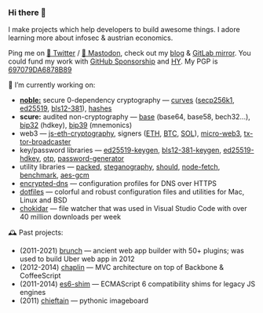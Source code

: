 ### Hi there 👋

I make projects which help developers to build awesome things. I adore learning more about infosec & austrian economics.

Ping me on [🦅 Twitter](https://twitter.com/paulmillr) / [🐘 Mastodon](https://mastodon.social/@paulmillr), check out my [blog](https://paulmillr.com) & [GitLab mirror](https://gitlab.com/paulmillr). You could fund my work with [GitHub Sponsorship](https://github.com/sponsors/paulmillr/) and [HY](https://hy.dev). My PGP is [697079DA6878B89](https://paulmillr.com/pgp_proof.txt)

🔭 I’m currently working on:

- [**noble:**](https://paulmillr.com/noble/) secure 0-dependency cryptography — [curves](https://github.com/paulmillr/noble-curves) ([secp256k1](https://github.com/paulmillr/noble-secp256k1), [ed25519](https://github.com/paulmillr/noble-ed25519), [bls12-381](https://github.com/paulmillr/noble-bls12-381)), [hashes](https://github.com/paulmillr/noble-hashes)
- **scure:** audited non-cryptography — [base](https://github.com/paulmillr/scure-base) (base64, base58, bech32...), [bip32](https://github.com/paulmillr/scure-bip32) (hdkey), [bip39](https://github.com/paulmillr/scure-bip39) (mnemonics)
- web3 — [js-eth-cryptography](https://github.com/ethereum/js-ethereum-cryptography), signers ([ETH](https://github.com/paulmillr/micro-eth-signer), [BTC](https://github.com/paulmillr/micro-btc-signer), [SOL](https://github.com/paulmillr/micro-sol-signer)), [micro-web3](https://github.com/paulmillr/micro-web3), [tx-tor-broadcaster](https://github.com/paulmillr/tx-tor-broadcaster)
- key/password libraries — [ed25519-keygen](https://github.com/paulmillr/ed25519-keygen), [bls12-381-keygen](https://github.com/paulmillr/bls12-381-keygen), [ed25519-hdkey](https://github.com/paulmillr/micro-ed25519-hdkey), [otp](https://github.com/paulmillr/micro-otp), [password-generator](https://github.com/paulmillr/micro-password-generator)
- utility libraries — [packed](https://github.com/paulmillr/micro-packed), [steganography](https://github.com/paulmillr/steg), [should](https://github.com/paulmillr/micro-should), [node-fetch](https://github.com/paulmillr/micro-ftch), [benchmark](https://github.com/paulmillr/micro-bmark), [aes-gcm](https://github.com/paulmillr/micro-aes-gcm)
- [encrypted-dns](https://github.com/paulmillr/encrypted-dns) — configuration profiles for DNS over HTTPS
- [dotfiles](https://github.com/paulmillr/dotfiles) — colorful and robust configuration files and utilities for Mac, Linux and BSD
- [chokidar](https://github.com/paulmillr/chokidar) — file watcher that was used in Visual Studio Code with over 40 million downloads per week

🕰 Past projects:

- (2011-2021) [brunch](https://github.com/brunch/brunch) — ancient web app builder with 50+ plugins; was used to build Uber web app in 2012
- (2012-2014) [chaplin](https://github.com/chaplinjs/chaplin) — MVC architecture on top of Backbone & CoffeeScript
- (2011-2014) [es6-shim](https://github.com/paulmillr/es6-shim) — ECMAScript 6 compatibility shims for legacy JS engines
- (2011) [chieftain](https://github.com/paulmillr/chieftain) — pythonic imageboard
